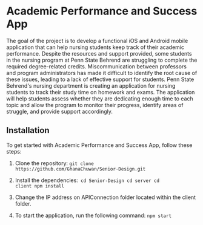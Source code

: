 # Academic Performance and Success App
The goal of the project is to develop a functional iOS and Android mobile application that can help nursing students keep track of their academic performance. Despite the resources and support provided, some students in the nursing program at Penn State Behrend are struggling to complete the required degree-related credits. Miscommunication between professors and program administrators has made it difficult to identify the root cause of these issues, leading to a lack of effective support for students. Penn State Behrend's nursing department is creating an application for nursing students to track their study time on homework and exams. The application will help students assess whether they are dedicating enough time to each topic and allow the program to monitor their progress, identify areas of struggle, and provide support accordingly.

## Installation
To get started with Academic Performance and Success App, follow these steps:
   
 1. Clone the repository: `git clone https://github.com/GhanaChuwan/Senior-Design.git`
 2. Install the dependencies:<code>
 cd Senior-Design
 cd server 
 cd client 
 npm install </code>
 
3. Change the IP address on APIConnection folder located within the client folder.
   
4. To start the application, run the following command: `npm start` 
 
